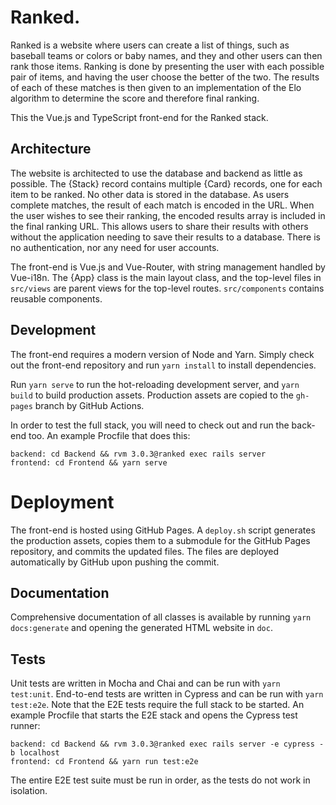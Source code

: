 # Ranked.

Ranked is a website where users can create a list of things, such as baseball
teams or colors or baby names, and they and other users can then rank those
items. Ranking is done by presenting the user with each possible pair of items,
and having the user choose the better of the two. The results of each of these
matches is then given to an implementation of the Elo algorithm to determine the
score and therefore final ranking.

This the Vue.js and TypeScript front-end for the Ranked stack.

## Architecture

The website is architected to use the database and backend as little as
possible. The {Stack} record contains multiple {Card} records, one for each item
to be ranked. No other data is stored in the database. As users complete
matches, the result of each match is encoded in the URL. When the user wishes to
see their ranking, the encoded results array is included in the final ranking
URL. This allows users to share their results with others without the
application needing to save their results to a database. There is no
authentication, nor any need for user accounts.

The front-end is Vue.js and Vue-Router, with string management handled by
Vue-i18n. The {App} class is the main layout class, and the top-level files in
`src/views` are parent views for the top-level routes. `src/components` contains
reusable components.

## Development

The front-end requires a modern version of Node and Yarn. Simply check out the
front-end repository and run `yarn install` to install dependencies.

Run `yarn serve` to run the hot-reloading development server, and `yarn build`
to build production assets. Production assets are copied to the `gh-pages`
branch by GitHub Actions.

In order to test the full stack, you will need to check out and run the back-end
too. An example Procfile that does this:

```
backend: cd Backend && rvm 3.0.3@ranked exec rails server
frontend: cd Frontend && yarn serve
```

# Deployment

The front-end is hosted using GitHub Pages. A `deploy.sh` script generates the
production assets, copies them to a submodule for the GitHub Pages repository,
and commits the updated files. The files are deployed automatically by GitHub
upon pushing the commit.

## Documentation

Comprehensive documentation of all classes is available by running
`yarn docs:generate` and opening the generated HTML website in `doc`.

## Tests

Unit tests are written in Mocha and Chai and can be run with `yarn test:unit`.
End-to-end tests are written in Cypress and can be run with `yarn test:e2e`.
Note that the E2E tests require the full stack to be started. An example
Procfile that starts the E2E stack and opens the Cypress test runner:

```
backend: cd Backend && rvm 3.0.3@ranked exec rails server -e cypress -b localhost
frontend: cd Frontend && yarn run test:e2e
```

The entire E2E test suite must be run in order, as the tests do not work in
isolation.
